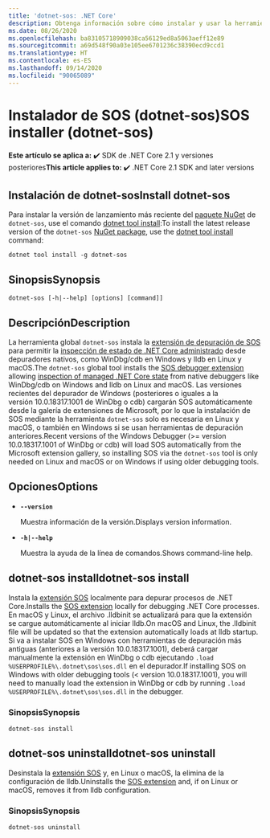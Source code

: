 ```yaml
---
title: 'dotnet-sos: .NET Core'
description: Obtenga información sobre cómo instalar y usar la herramienta de línea de comandos dotnet-sos.
ms.date: 08/26/2020
ms.openlocfilehash: ba83105718909038ca56129ed8a5063aeff12e89
ms.sourcegitcommit: a69d548f90a03e105ee6701236c38390ecd9ccd1
ms.translationtype: HT
ms.contentlocale: es-ES
ms.lasthandoff: 09/14/2020
ms.locfileid: "90065089"
---
```

# <a name="sos-installer-dotnet-sos"></a><span data-ttu-id="d6c0b-103">Instalador de SOS (dotnet-sos)</span><span class="sxs-lookup"><span data-stu-id="d6c0b-103">SOS installer (dotnet-sos)</span></span>

<span data-ttu-id="d6c0b-104">**Este artículo se aplica a:** ✔️ SDK de .NET Core 2.1 y versiones posteriores</span><span class="sxs-lookup"><span data-stu-id="d6c0b-104">**This article applies to:** ✔️ .NET Core 2.1 SDK and later versions</span></span>

## <a name="install-dotnet-sos"></a><span data-ttu-id="d6c0b-105">Instalación de dotnet-sos</span><span class="sxs-lookup"><span data-stu-id="d6c0b-105">Install dotnet-sos</span></span>

<span data-ttu-id="d6c0b-106">Para instalar la versión de lanzamiento más reciente del [paquete NuGet](https://www.nuget.org/packages/dotnet-sos) de `dotnet-sos`, use el comando [dotnet tool install](../tools/dotnet-tool-install.md):</span><span class="sxs-lookup"><span data-stu-id="d6c0b-106">To install the latest release version of the `dotnet-sos` [NuGet package](https://www.nuget.org/packages/dotnet-sos), use the [dotnet tool install](../tools/dotnet-tool-install.md) command:</span></span>

```dotnetcli
dotnet tool install -g dotnet-sos
```

## <a name="synopsis"></a><span data-ttu-id="d6c0b-107">Sinopsis</span><span class="sxs-lookup"><span data-stu-id="d6c0b-107">Synopsis</span></span>

```console
dotnet-sos [-h|--help] [options] [command]]
```

## <a name="description"></a><span data-ttu-id="d6c0b-108">Descripción</span><span class="sxs-lookup"><span data-stu-id="d6c0b-108">Description</span></span>

<span data-ttu-id="d6c0b-109">La herramienta global `dotnet-sos` instala la [extensión de depuración de SOS](../../framework/tools/sos-dll-sos-debugging-extension.md) para permitir la [inspección de estado de .NET Core administrado](https://github.com/dotnet/diagnostics/blob/master/documentation/sos-debugging-extension.md) desde depuradores nativos, como WinDbg/cdb en Windows y lldb en Linux y macOS.</span><span class="sxs-lookup"><span data-stu-id="d6c0b-109">The `dotnet-sos` global tool installs the [SOS debugger extension](../../framework/tools/sos-dll-sos-debugging-extension.md) allowing [inspection of managed .NET Core state](https://github.com/dotnet/diagnostics/blob/master/documentation/sos-debugging-extension.md) from native debuggers like WinDbg/cdb on Windows and lldb on Linux and macOS.</span></span> <span data-ttu-id="d6c0b-110">Las versiones recientes del depurador de Windows (posteriores o iguales a la versión 10.0.18317.1001 de WinDbg o cdb) cargarán SOS automáticamente desde la galería de extensiones de Microsoft, por lo que la instalación de SOS mediante la herramienta `dotnet-sos` solo es necesaria en Linux y macOS, o también en Windows si se usan herramientas de depuración anteriores.</span><span class="sxs-lookup"><span data-stu-id="d6c0b-110">Recent versions of the Windows Debugger (>= version 10.0.18317.1001 of WinDbg or cdb) will load SOS automatically from the Microsoft extension gallery, so installing SOS via the `dotnet-sos` tool is only needed on Linux and macOS or on Windows if using older debugging tools.</span></span>

## <a name="options"></a><span data-ttu-id="d6c0b-111">Opciones</span><span class="sxs-lookup"><span data-stu-id="d6c0b-111">Options</span></span>

- **`--version`**

  <span data-ttu-id="d6c0b-112">Muestra información de la versión.</span><span class="sxs-lookup"><span data-stu-id="d6c0b-112">Displays version information.</span></span>

- **`-h|--help`**

  <span data-ttu-id="d6c0b-113">Muestra la ayuda de la línea de comandos.</span><span class="sxs-lookup"><span data-stu-id="d6c0b-113">Shows command-line help.</span></span>

## <a name="dotnet-sos-install"></a><span data-ttu-id="d6c0b-114">dotnet-sos install</span><span class="sxs-lookup"><span data-stu-id="d6c0b-114">dotnet-sos install</span></span>

<span data-ttu-id="d6c0b-115">Instala la [extensión SOS](../../framework/tools/sos-dll-sos-debugging-extension.md) localmente para depurar procesos de .NET Core.</span><span class="sxs-lookup"><span data-stu-id="d6c0b-115">Installs the [SOS extension](../../framework/tools/sos-dll-sos-debugging-extension.md) locally for debugging .NET Core processes.</span></span> <span data-ttu-id="d6c0b-116">En macOS y Linux, el archivo .lldbinit se actualizará para que la extensión se cargue automáticamente al iniciar lldb.</span><span class="sxs-lookup"><span data-stu-id="d6c0b-116">On macOS and Linux, the .lldbinit file will be updated so that the extension automatically loads at lldb startup.</span></span> <span data-ttu-id="d6c0b-117">Si va a instalar SOS en Windows con herramientas de depuración más antiguas (anteriores a la versión 10.0.18317.1001), deberá cargar manualmente la extensión en WinDbg o cdb ejecutando `.load %USERPROFILE%\.dotnet\sos\sos.dll` en el depurador.</span><span class="sxs-lookup"><span data-stu-id="d6c0b-117">If installing SOS on Windows with older debugging tools (< version 10.0.18317.1001), you will need to manually load the extension in WinDbg or cdb by running `.load %USERPROFILE%\.dotnet\sos\sos.dll` in the debugger.</span></span>

### <a name="synopsis"></a><span data-ttu-id="d6c0b-118">Sinopsis</span><span class="sxs-lookup"><span data-stu-id="d6c0b-118">Synopsis</span></span>

```console
dotnet-sos install
```

## <a name="dotnet-sos-uninstall"></a><span data-ttu-id="d6c0b-119">dotnet-sos uninstall</span><span class="sxs-lookup"><span data-stu-id="d6c0b-119">dotnet-sos uninstall</span></span>

<span data-ttu-id="d6c0b-120">Desinstala la [extensión SOS](../../framework/tools/sos-dll-sos-debugging-extension.md) y, en Linux o macOS, la elimina de la configuración de lldb.</span><span class="sxs-lookup"><span data-stu-id="d6c0b-120">Uninstalls the [SOS extension](../../framework/tools/sos-dll-sos-debugging-extension.md) and, if on Linux or macOS, removes it from lldb configuration.</span></span>

### <a name="synopsis"></a><span data-ttu-id="d6c0b-121">Sinopsis</span><span class="sxs-lookup"><span data-stu-id="d6c0b-121">Synopsis</span></span>

```console
dotnet-sos uninstall
```

